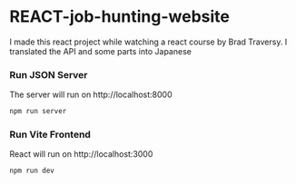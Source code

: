 # REACT-job-hunting-website
I made this react project while watching a react course by Brad Traversy. I translated the API and some parts into Japanese

### Run JSON Server

The server will run on http://localhost:8000

```bash
npm run server
```

### Run Vite Frontend

React will run on http://localhost:3000

```bash
npm run dev
```
